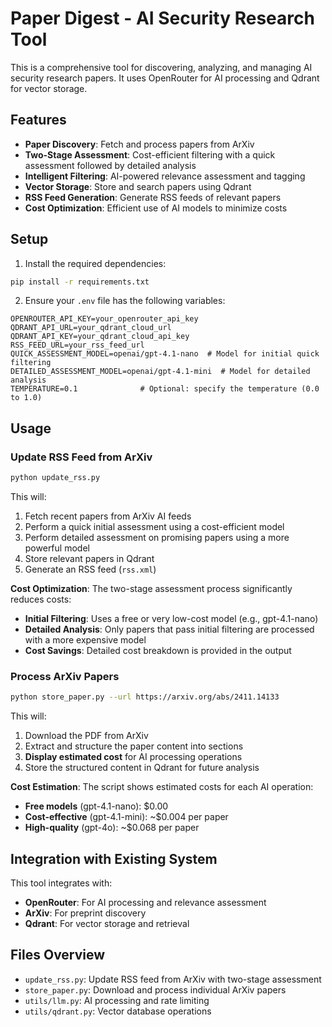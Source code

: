 # Paper Digest - AI Security Research Tool

This is a comprehensive tool for discovering, analyzing, and managing AI security research papers. It uses OpenRouter for AI processing and Qdrant for vector storage.

## Features

- **Paper Discovery**: Fetch and process papers from ArXiv
- **Two-Stage Assessment**: Cost-efficient filtering with a quick assessment followed by detailed analysis
- **Intelligent Filtering**: AI-powered relevance assessment and tagging
- **Vector Storage**: Store and search papers using Qdrant
- **RSS Feed Generation**: Generate RSS feeds of relevant papers
- **Cost Optimization**: Efficient use of AI models to minimize costs

## Setup

1. Install the required dependencies:

```bash
pip install -r requirements.txt
```

2. Ensure your `.env` file has the following variables:

```
OPENROUTER_API_KEY=your_openrouter_api_key
QDRANT_API_URL=your_qdrant_cloud_url
QDRANT_API_KEY=your_qdrant_cloud_api_key
RSS_FEED_URL=your_rss_feed_url
QUICK_ASSESSMENT_MODEL=openai/gpt-4.1-nano  # Model for initial quick filtering
DETAILED_ASSESSMENT_MODEL=openai/gpt-4.1-mini  # Model for detailed analysis
TEMPERATURE=0.1              # Optional: specify the temperature (0.0 to 1.0)
```

## Usage

### Update RSS Feed from ArXiv

```bash
python update_rss.py
```

This will:

1. Fetch recent papers from ArXiv AI feeds
2. Perform a quick initial assessment using a cost-efficient model
3. Perform detailed assessment on promising papers using a more powerful model
4. Store relevant papers in Qdrant
5. Generate an RSS feed (`rss.xml`)

**Cost Optimization**: The two-stage assessment process significantly reduces costs:
- **Initial Filtering**: Uses a free or very low-cost model (e.g., gpt-4.1-nano)
- **Detailed Analysis**: Only papers that pass initial filtering are processed with a more expensive model
- **Cost Savings**: Detailed cost breakdown is provided in the output

### Process ArXiv Papers

```bash
python store_paper.py --url https://arxiv.org/abs/2411.14133
```

This will:

1. Download the PDF from ArXiv
2. Extract and structure the paper content into sections
3. **Display estimated cost** for AI processing operations
4. Store the structured content in Qdrant for future analysis

**Cost Estimation**: The script shows estimated costs for each AI operation:
- **Free models** (gpt-4.1-nano): $0.00
- **Cost-effective** (gpt-4.1-mini): ~$0.004 per paper
- **High-quality** (gpt-4o): ~$0.068 per paper

## Integration with Existing System

This tool integrates with:

- **OpenRouter**: For AI processing and relevance assessment
- **ArXiv**: For preprint discovery
- **Qdrant**: For vector storage and retrieval

## Files Overview

- `update_rss.py`: Update RSS feed from ArXiv with two-stage assessment
- `store_paper.py`: Download and process individual ArXiv papers
- `utils/llm.py`: AI processing and rate limiting
- `utils/qdrant.py`: Vector database operations

